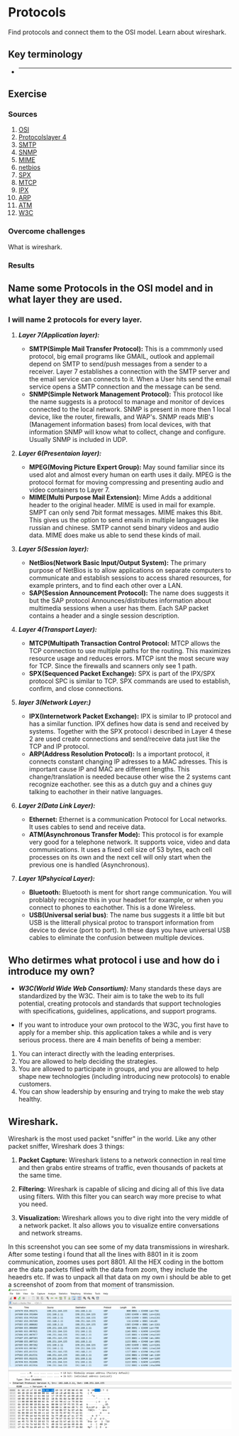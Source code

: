 # Protocols
Find protocols and connect them to the OSI model. Learn about wireshark.

## Key terminology
- ***




## Exercise
### Sources
1. [OSI](https://www.guru99.com/layers-of-osi-model.html#:~:text=OSI%20uses%20the%20network%20layer,uses%20only%20the%20Internet%20layer.&text=TCP%2FIP%20uses%20only%20one%20layer%20(link).)
2. [Protocolslayer 4](https://www.google.com/search?q=OSI+layer+4+what+protocols+are+used&rlz=1C1VDKB_nlNL998NL998&oq=OSI+layer+4+what+protocols+are+used&aqs=chrome..69i57j33i160j33i22i29i30.7927j0j7&sourceid=chrome&ie=UTF-8)
3. [SMTP](https://postmarkapp.com/guides/everything-you-need-to-know-about-smtp)
4. [SNMP](https://www.thousandeyes.com/learning/techtorials/snmp-simple-network-management-protocol#:~:text=The%20SNMP%20protocol%20is%20embedded,vendor%20LAN%20or%20WAN%20environments.)
5. [MIME](https://www.geeksforgeeks.org/multipurpose-internet-mail-extension-mime-protocol/)
6. [netbios](https://www.ncsc.gov.ie/emailsfrom/DDoS/NetBIOS/#:~:text=NetBIOS%20is%20an%20abbreviation%20of,local%20area%20network%20(LAN).)
7. [SPX](https://techterms.com/definition/spx)
8. [MTCP](https://en.wikipedia.org/wiki/Multipath_TCP)
9. [IPX](https://techterms.com/definition/ipx)
10. [ARP](https://www.fortinet.com/resources/cyberglossary/what-is-arp#:~:text=Address%20Resolution%20Protocol%20(ARP)%20is,%2Darea%20network%20(LAN).)
11. [ATM](https://www.lifewire.com/asynchronous-transfer-mode-817942)
12. [W3C](https://www.w3.org/Consortium/join)


### Overcome challenges
What is wireshark.

### Results

## Name some Protocols in the OSI model and in what layer they are used.
### I will name 2 protocols for every layer.

1. ***Layer 7(Application layer):*** 
    - **SMTP(Simple Mail Transfer Protocol):** This is a commmonly used protocol, big email programs like GMAIL, outlook and applemail depend on SMTP to send/push messages from a sender to a receiver. 
    Layer 7 establishes a connection with the SMTP server and the email service can connects to it. When a User hits send the email service opens a SMTP connection and the message can be send.
    - **SNMP(Simple Network Management Protocol):** This protocol like the name suggests is a protocol to manage and monitor of devices connected to the local network. SNMP is present in more then 1 local device, like the router, firewalls, and WAP's. SNMP reads MIB's (Management information bases) from local devices, with that information SNMP will know what to collect, change and configure. Usually SNMP is included in UDP.

2. ***Layer 6(Presentaion layer):***
    - **MPEG(Moving Picture Expert Group):** May sound familiar since its used alot and almost every human on earth uses it daily. MPEG is the protocol format for moving compressing and presenting audio and video containers to Layer 7.
    - **MIME(Multi Purpose Mail Extension):** Mime Adds a additional header to the original header. MIME is used in mail for example. SMPT can only send 7bit format messages. MIME makes this 8bit. This gives us the option to send emails in multiple languages like russian and chinese. SMTP cannot send binary videos and audio data. MIME does make us able to send these kinds of mail.

3. ***Layer 5(Session layer):***
    - **NetBios(Network Basic Input/Output System):** The primary purpose of NetBios is to allow applications on separate computers to communicate and establish sessions to access shared resources, for example printers, and to find each other over a LAN.
    - **SAP(Session Announcement Protocol):** The name does suggests it but the SAP protocol Announces/distributes information about multimedia sessions when a user has them. Each SAP packet contains a header and a single session description.

4. ***Layer 4(Transport Layer):***
    - **MTCP(Multipath Transaction Control Protocol:** MTCP allows the TCP connection to use multiple paths for the routing. This maximizes resource usage and reduces errors. MTCP isnt the most secure way for TCP. Since the firewalls and scanners only see 1 path.
    - **SPX(Sequenced Packet Exchange):** SPX is part of the IPX/SPX protocol SPC is similar to TCP. SPX commands are used to establish, confirm, and close connections.

5. ***layer 3(Network Layer:)*** 
    - **IPX(Internetwork Packet Exchange):** IPX is similar to IP protocol and has a similar function. IPX defines how data is send and received by systems. Together with the SPX protocol i described in Layer 4 these 2 are used create connections and send/receive data just like the TCP and IP protocol.
    - **ARP(Address Resolution Protocol):** Is a important protocol, it connects constant changing IP adresses to a MAC adresses. This is important cause IP and MAC are different lengths. This change/translation is needed because other wise the 2 systems cant recognize eachother. see this as a dutch guy and a chines guy talking to eachother in their native languages.

6. ***Layer 2(Data Link Layer):***
    - **Ethernet:** Ethernet is a communication Protocol for Local networks. It uses cables to send and receive data.
    - **ATM(Asynchronous Transfer Mode):** This protocol is for example very good for a telephone network. It supports voice, video and data communications. It uses a fixed cell size of 53 bytes, each cell processes on its own and the next cell will only start when the previous one is handled (Asynchronous).

7. ***Layer 1(Pshycical Layer):***
    - **Bluetooth:** Bluetooth is ment for short range communication. You will problably recognize this in your headset for example, or when you connect to phones to eachother. This is a done Wireless.
    - **USB(Universal serial bus)**: The name bus suggests it a little bit but USB is the litterall physical protoc to transport information from device to device (port to port). In these days you have universal USB cables to eliminate the confusion between multiple devices.
        

## Who detirmes what protocol i use and how do i introduce my own?
   -  ***W3C(World Wide Web Consortium):*** Many standards these days are standardized by the W3C. Their aim is to take the web to its full potential, creating protocols and standards that support technologies with specifications, guidelines, applications, and support programs.

   - If you want to introduce your own protocol to the W3C, you first have to apply for a member ship. this application takes a while and is very serious process.
   there are 4 main benefits of being a member:
   1. You can interact directly with the leading enterprises.
   2. You are allowed to help deciding the strategies.
   3. You are allowed to participate in groups, and you are allowed to help shape new technologies (including introducing new protocols) to enable customers.
   4. You can show leadership by ensuring and trying to make the web stay healthy. 

## Wireshark.
Wireshark is the most used packet "sniffer" in the world. Like any other packet sniffer, Wireshark does 3 things:

1. **Packet Capture:** Wireshark listens to a network connection in real time and then grabs entire streams of traffic, even thousands of packets at the same time.

2. **Filtering:** Wireshark is capable of slicing and dicing all of this live data using filters. With this filter you can search way more precise to what you need.

3. **Visualization:** Wireshark allows you to dive right into the very middle of a network packet. It also allows you to visualize entire conversations and network streams.

In this screenshot you can see some of my data transmissions in wireshark. After some testing i found that all the lines with 8801 in it is zoom communication, zoomes uses port 8801.
All the HEX coding in the bottom are the data packets filled with the data from zoom, they include the heaedrs etc. If was to unpack all that data on my own i should be able to get a screenshot of zoom from that moment of transmission.
![WS](../../00_includes/NTW-03/8801.png)
